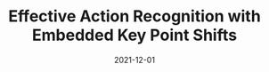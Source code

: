 ---
title: "Effective Action Recognition with Embedded Key Point Shifts"
img: "pub_images/pub_kpsem.png"
collection: publications
category: conferences
# permalink: /publication/2024-10-01-VudaSurvey-number-2
date: 2021-12-01
venue: 'Pattern Recognition (PR)'
authors: <b>Haozhi Cao</b>, Yuecong Xu, Jianfei Yang, Kezhi Mao, Jianxiong Yin, Simon See
arxivurl: 'https://arxiv.org/abs/2008.11378'
paperurl: 'https://www-sciencedirect-com.remotexs.ntu.edu.sg/science/article/pii/S0031320321003599'
# codeurl: 'https://github.com/Pamphlett/Segregator'
# siteurl: 'https://sites.google.com/view/mmcotta'
# videourl: 'https://www.youtube.com/watch?v=kjjzzBdmm9E'
---